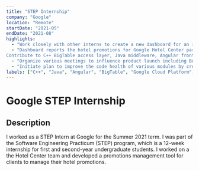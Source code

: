 ```yaml
---
title: "STEP Internship"
company: "Google"
location: "Remote"
startDate: "2021-05"
endDate: "2021-08"
highlights:
  - "Work closely with other interns to create a new dashboard for an internal reporting application for Google Hotel Center partners."
  - "Dashboard reports the hotel promotions for Google Hotel Center partners.
Contribute to C++ BigTable access layer, Java middleware, Angular frontend, integration testing, and technical documentation to help developers maintain the project."
  - "Organize various meetings to influence product launch including Bug Bash where team members meet to help catalog bugs before launch and a Launch Readiness meeting to ensure all stakeholders are prepared for the launch. Published internal technical documentation to help developers maintain our project's features."
  - "Initiate plan to improve the code health of various modules by creating a plan and contributions to combat growing tech debt; help contributed to by multiple engineers."
labels: ["C++", "Java", "Angular", "BigTable", "Google Cloud Platform", "Software Engineering", "Internship"]
---
```


# Google STEP Internship

## Description

I worked as a STEP Intern at Google for the Summer 2021 term. I was part of the
Software Engineering Practicum (STEP) program, which is a 12-week internship for
first and second-year undergraduate students. I worked on a the Hotel Center
team and developed a promotions management tool for clients to manage their
hotel promotions.
